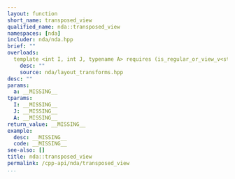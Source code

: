 ```yaml
---
layout: function
short_name: transposed_view
qualified_name: nda::transposed_view
namespaces: [nda]
includer: nda/nda.hpp
brief: ""
overloads:
  template <int I, int J, typename A> requires (is_regular_or_view_v<std::decay_t<A>>) auto transposed_view(A && a):
    desc: ""
    source: nda/layout_transforms.hpp
desc: ""
params:
  a: __MISSING__
tparams:
  I: __MISSING__
  J: __MISSING__
  A: __MISSING__
return_value: __MISSING__
example:
  desc: __MISSING__
  code: __MISSING__
see-also: []
title: nda::transposed_view
permalink: /cpp-api/nda/transposed_view
...
```


